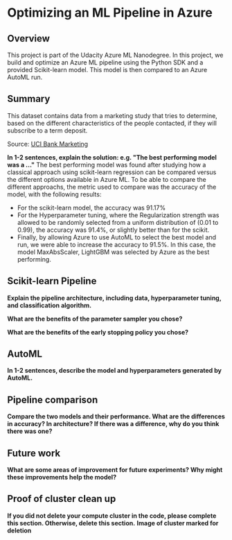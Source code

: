 # Optimizing an ML Pipeline in Azure

## Overview
This project is part of the Udacity Azure ML Nanodegree.
In this project, we build and optimize an Azure ML pipeline using the Python SDK and a provided Scikit-learn model.
This model is then compared to an Azure AutoML run.

## Summary
This dataset contains data  from a marketing study that tries to determine, based on the different characteristics of the people contacted, if they will subscribe to a term deposit.

Source: [UCI Bank Marketing](https://archive.ics.uci.edu/ml/datasets/Bank%2BMarketing)

**In 1-2 sentences, explain the solution: e.g. "The best performing model was a ..."**
The best performing model was found after studying how a classical approach using scikit-learn regression can be compared versus the different options available in Azure ML. 
To be able to compare the different approachs, the metric used to compare was the accuracy of the model, with the following results:
 - For the scikit-learn model, the accuracy was 91.17%
 - For the Hyperparameter tuning, where the Regularization strength was allowed to be randomly selected from a uniform distribution of (0.01 to 0.99), the accuracy was 91.4%, or slightly better than for the scikit.
 - Finally, by allowing Azure to use AutoML to select the best model and run, we were able to increase the accuracy to 91.5%. In this case, the model MaxAbsScaler, LightGBM was selected by Azure as the best performing. 

## Scikit-learn Pipeline
**Explain the pipeline architecture, including data, hyperparameter tuning, and classification algorithm.**

**What are the benefits of the parameter sampler you chose?**

**What are the benefits of the early stopping policy you chose?**

## AutoML
**In 1-2 sentences, describe the model and hyperparameters generated by AutoML.**

## Pipeline comparison
**Compare the two models and their performance. What are the differences in accuracy? In architecture? If there was a difference, why do you think there was one?**

## Future work
**What are some areas of improvement for future experiments? Why might these improvements help the model?**

## Proof of cluster clean up
**If you did not delete your compute cluster in the code, please complete this section. Otherwise, delete this section.**
**Image of cluster marked for deletion**
